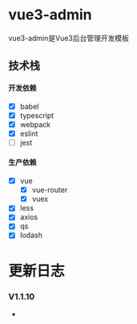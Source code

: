 # vue3-admin

vue3-admin是Vue3后台管理开发模板

## 技术栈

#### 开发依赖

- [x] babel
- [x] typescript
- [x] webpack
- [x] eslint
- [ ] jest

#### 生产依赖

- [x] vue
    - [x] vue-router
    - [x] vuex
- [x] less
- [x] axios
- [x] qs
- [x] lodash

# 更新日志

### V1.1.10

- 
